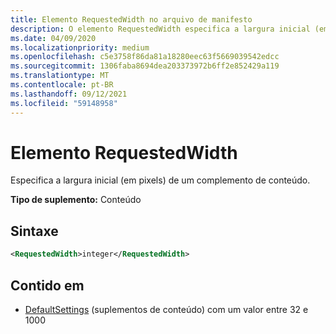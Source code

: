 ```yaml
---
title: Elemento RequestedWidth no arquivo de manifesto
description: O elemento RequestedWidth especifica a largura inicial (em pixels) de um complemento de conteúdo.
ms.date: 04/09/2020
ms.localizationpriority: medium
ms.openlocfilehash: c5e3758f86da81a18280eec63f5669039542edcc
ms.sourcegitcommit: 1306faba8694dea203373972b6ff2e852429a119
ms.translationtype: MT
ms.contentlocale: pt-BR
ms.lasthandoff: 09/12/2021
ms.locfileid: "59148958"
---
```

# <a name="requestedwidth-element"></a>Elemento RequestedWidth

Especifica a largura inicial (em pixels) de um complemento de conteúdo.

**Tipo de suplemento:** Conteúdo

## <a name="syntax"></a>Sintaxe

```XML
<RequestedWidth>integer</RequestedWidth>
```

## <a name="contained-in"></a>Contido em

- [DefaultSettings](defaultsettings.md) (suplementos de conteúdo) com um valor entre 32 e 1000
